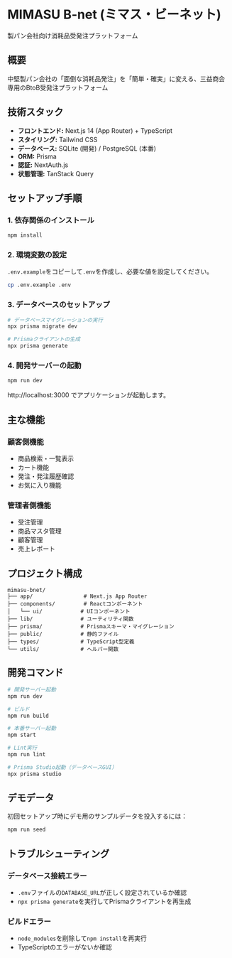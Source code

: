 # MIMASU B-net (ミマス・ビーネット)

製パン会社向け消耗品受発注プラットフォーム

## 概要

中堅製パン会社の「面倒な消耗品発注」を「簡単・確実」に変える、三益商会専用のBtoB受発注プラットフォーム

## 技術スタック

- **フロントエンド:** Next.js 14 (App Router) + TypeScript
- **スタイリング:** Tailwind CSS
- **データベース:** SQLite (開発) / PostgreSQL (本番)
- **ORM:** Prisma
- **認証:** NextAuth.js
- **状態管理:** TanStack Query

## セットアップ手順

### 1. 依存関係のインストール

```bash
npm install
```

### 2. 環境変数の設定

`.env.example`をコピーして`.env`を作成し、必要な値を設定してください。

```bash
cp .env.example .env
```

### 3. データベースのセットアップ

```bash
# データベースマイグレーションの実行
npx prisma migrate dev

# Prismaクライアントの生成
npx prisma generate
```

### 4. 開発サーバーの起動

```bash
npm run dev
```

http://localhost:3000 でアプリケーションが起動します。

## 主な機能

### 顧客側機能
- 商品検索・一覧表示
- カート機能
- 発注・発注履歴確認
- お気に入り機能

### 管理者側機能
- 受注管理
- 商品マスタ管理
- 顧客管理
- 売上レポート

## プロジェクト構成

```
mimasu-bnet/
├── app/                # Next.js App Router
├── components/         # Reactコンポーネント
│   └── ui/            # UIコンポーネント
├── lib/               # ユーティリティ関数
├── prisma/            # Prismaスキーマ・マイグレーション
├── public/            # 静的ファイル
├── types/             # TypeScript型定義
└── utils/             # ヘルパー関数
```

## 開発コマンド

```bash
# 開発サーバー起動
npm run dev

# ビルド
npm run build

# 本番サーバー起動
npm start

# Lint実行
npm run lint

# Prisma Studio起動（データベースGUI）
npx prisma studio
```

## デモデータ

初回セットアップ時にデモ用のサンプルデータを投入するには：

```bash
npm run seed
```

## トラブルシューティング

### データベース接続エラー
- `.env`ファイルの`DATABASE_URL`が正しく設定されているか確認
- `npx prisma generate`を実行してPrismaクライアントを再生成

### ビルドエラー
- `node_modules`を削除して`npm install`を再実行
- TypeScriptのエラーがないか確認